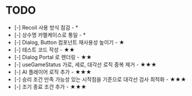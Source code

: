 # TODO

- [-] Recoil 사용 방식 점검 - *
- [-] 상수명 카멜케이스로 통일 - *
- [-] Dialog, Button 컴포넌트 재사용성 높이기 - ★
- [-] 테스트 코드 작성 - ★★
- [-] Dialog Portal 로 렌더링 - ★★
- [-] useGameStatus 가로, 세로, 대각선 로직 중복 제거 - ★★★
- [-] AI 플레이어 로직 추가 - ★★★
- [-] 승리 조건 만족 가능성 있는 시작점을 기준으로 대각선 검사 최적화 - ★★★
- [-] 조기 종료 조건 추가 - ★★★